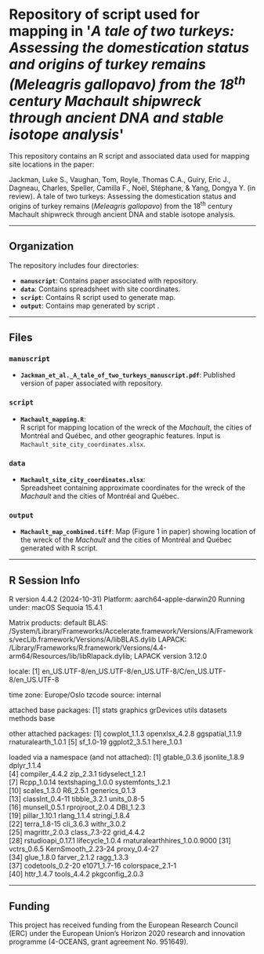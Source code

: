 # Repository of script used for mapping in '*A tale of two turkeys: Assessing the domestication status and origins of turkey remains (Meleagris gallopavo) from the 18<sup>th</sup> century Machault shipwreck through ancient DNA and stable isotope analysis*'
This repository contains an R script and associated data used for mapping site locations in the paper:

Jackman, Luke S., Vaughan, Tom, Royle, Thomas C.A., Guiry, Eric J., Dagneau, Charles, Speller, Camilla F., Noël, Stéphane, & Yang, Dongya Y. (in review). A tale of two turkeys: Assessing the domestication status and origins of turkey remains (*Meleagris gallopavo*) from the 18<sup>th</sup> century Machault shipwreck through ancient DNA and stable isotope analysis.


---

## Organization

The repository includes four directories:

- **`manuscript`**: Contains paper associated with repository. 
- **`data`**: Contains spreadsheet with site coordinates.  
- **`script`**: Contains R script used to generate map.  
- **`output`**: Contains map generated by script .  


---

## Files

### `manuscript`

- **`Jackman_et_al._A_tale_of_two_turkeys_manuscript.pdf`**: Published version of paper associated with repository.

### `script`

- **`Machault_mapping.R`**:  
  R script for mapping location of the wreck of the *Machault*, the cities of Montréal and Québec, and other geographic features. Input is `Machault_site_city_coordinates.xlsx`.


### `data`

- **`Machault_site_city_coordinates.xlsx`**:  
  Spreadsheet containing approximate coordinates for the wreck of the *Machault* and the cities of Montréal and Québec.

### `output`

- **`Machault_map_combined.tiff`**:
  Map (Figure 1 in paper) showing location of the wreck of the *Machault* and the cities of Montréal and Québec generated with R script. 


---

## R Session Info

R version 4.4.2 (2024-10-31)
Platform: aarch64-apple-darwin20
Running under: macOS Sequoia 15.4.1

Matrix products: default
BLAS:   /System/Library/Frameworks/Accelerate.framework/Versions/A/Frameworks/vecLib.framework/Versions/A/libBLAS.dylib 
LAPACK: /Library/Frameworks/R.framework/Versions/4.4-arm64/Resources/lib/libRlapack.dylib;  LAPACK version 3.12.0

locale:
[1] en_US.UTF-8/en_US.UTF-8/en_US.UTF-8/C/en_US.UTF-8/en_US.UTF-8

time zone: Europe/Oslo
tzcode source: internal

attached base packages:
[1] stats     graphics  grDevices utils     datasets  methods   base     

other attached packages:
[1] cowplot_1.1.3       openxlsx_4.2.8      ggspatial_1.1.9     rnaturalearth_1.0.1
[5] sf_1.0-19           ggplot2_3.5.1       here_1.0.1         

loaded via a namespace (and not attached):
 [1] gtable_0.3.6                  jsonlite_1.8.9                dplyr_1.1.4                  
 [4] compiler_4.4.2                zip_2.3.1                     tidyselect_1.2.1             
 [7] Rcpp_1.0.14                   textshaping_1.0.0             systemfonts_1.2.1            
[10] scales_1.3.0                  R6_2.5.1                      generics_0.1.3               
[13] classInt_0.4-11               tibble_3.2.1                  units_0.8-5                  
[16] munsell_0.5.1                 rprojroot_2.0.4               DBI_1.2.3                    
[19] pillar_1.10.1                 rlang_1.1.4                   stringi_1.8.4                
[22] terra_1.8-15                  cli_3.6.3                     withr_3.0.2                  
[25] magrittr_2.0.3                class_7.3-22                  grid_4.4.2                   
[28] rstudioapi_0.17.1             lifecycle_1.0.4               rnaturalearthhires_1.0.0.9000
[31] vctrs_0.6.5                   KernSmooth_2.23-24            proxy_0.4-27                 
[34] glue_1.8.0                    farver_2.1.2                  ragg_1.3.3                   
[37] codetools_0.2-20              e1071_1.7-16                  colorspace_2.1-1             
[40] httr_1.4.7                    tools_4.4.2                   pkgconfig_2.0.3

---

## Funding

This project has received funding from the European Research Council (ERC) under the European Union’s Horizon 2020 research and innovation programme (4-OCEANS, grant agreement No. 951649).

